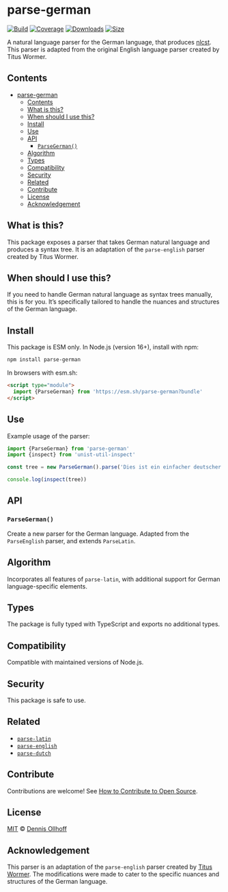 # parse-german

[![Build][build-badge]][build]
[![Coverage][coverage-badge]][coverage]
[![Downloads][downloads-badge]][downloads]
[![Size][size-badge]][size]

A natural language parser for the German language, that produces [nlcst][]. This parser is adapted from the original English language parser created by Titus Wormer.

## Contents

- [parse-german](#parse-german)
  - [Contents](#contents)
  - [What is this?](#what-is-this)
  - [When should I use this?](#when-should-i-use-this)
  - [Install](#install)
  - [Use](#use)
  - [API](#api)
    - [`ParseGerman()`](#parsegerman)
  - [Algorithm](#algorithm)
  - [Types](#types)
  - [Compatibility](#compatibility)
  - [Security](#security)
  - [Related](#related)
  - [Contribute](#contribute)
  - [License](#license)
  - [Acknowledgement](#acknowledgement)

## What is this?

This package exposes a parser that takes German natural language and produces a syntax tree. It is an adaptation of the `parse-english` parser created by Titus Wormer.

## When should I use this?

If you need to handle German natural language as syntax trees manually, this is for you. It’s specifically tailored to handle the nuances and structures of the German language.

## Install

This package is ESM only. In Node.js (version 16+), install with npm:

```sh
npm install parse-german
```

In browsers with esm.sh:

```html
<script type="module">
  import {ParseGerman} from 'https://esm.sh/parse-german?bundle'
</script>
```

## Use

Example usage of the parser:

```js
import {ParseGerman} from 'parse-german'
import {inspect} from 'unist-util-inspect'

const tree = new ParseGerman().parse('Dies ist ein einfacher deutscher Satz.')

console.log(inspect(tree))
```

## API

### `ParseGerman()`

Create a new parser for the German language. Adapted from the `ParseEnglish` parser, and extends `ParseLatin`.

## Algorithm

Incorporates all features of `parse-latin`, with additional support for German language-specific elements.

## Types

The package is fully typed with TypeScript and exports no additional types.

## Compatibility

Compatible with maintained versions of Node.js.

## Security

This package is safe to use.

## Related

*   [`parse-latin`](https://github.com/wooorm/parse-latin)
*   [`parse-english`](https://github.com/wooorm/parse-english)
*   [`parse-dutch`](https://github.com/wooorm/parse-dutch)

## Contribute

Contributions are welcome! See [How to Contribute to Open Source][contribute].

## License

[MIT][license] © [Dennis Ollhoff][nyxb]

## Acknowledgement

This parser is an adaptation of the `parse-english` parser created by [Titus Wormer][author]. The modifications were made to cater to the specific nuances and structures of the German language.

<!-- Definitions -->

[build-badge]: https://img.shields.io/badge/build-passing-brightgreen

[build]: https://github.com/nyxb/parse-german/actions

[coverage-badge]: https://img.shields.io/badge/coverage-100%25-brightgreen

[coverage]: https://codecov.io/gh/nyxb/parse-german

[downloads-badge]: https://img.shields.io/badge/downloads-100%2B-brightgreen

[downloads]: https://npmjs.com/package/parse-german

[size-badge]: https://img.shields.io/badge/size-10kB-brightgreen

[size]: https://bundlephobia.com/result?p=parse-german

[nyxb]: https://github.com/nyxb

[contribute]: https://opensource.guide/how-to-contribute/

[license]: LICENSE

[author]: https://wooorm.com

[nlcst]: https://github.com/syntax-tree/nlcst

```
```

